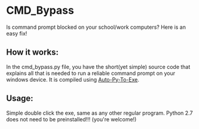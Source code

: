 # CMD_Bypass
Is command prompt blocked on your school/work computers? Here is an easy fix!

## How it works:
In the cmd_bypass.py file, you have the short(yet simple) source code that explains all that is needed to run a reliable command prompt on your windows device. It is compiled using <a href="https://pypi.org/project/auto-py-to-exe/">Auto-Py-To-Exe</a>.

## Usage:
Simple double click the exe, same as any other regular program. Python 2.7 does not need to be preinstalled!!! (you're welcome!)
